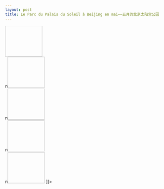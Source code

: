 ```yaml
---
layout: post
title: Le Parc du Palais du Soleil à Beijing en mai——五月的北京太阳宫公园
---
```


<p><img height="100" width="120"></a><br />n<a href="http://www.francaisblog.com../images/tiantian_2.jpg" rel='external'><img height="100" width="120"></a><br />n<a href="http://www.francaisblog.com../images/tiantian_3.jpg" rel='external'><img height="100" width="120"></a><br />n<a href="http://www.francaisblog.com../images/tiantian_4.jpg" rel='external'><img height="100" width="120"></a><br />n<a href="http://www.francaisblog.com../images/tiantian_5.jpg" rel='external'><img height="100" width="120"></a> ]]&gt;
</p>
